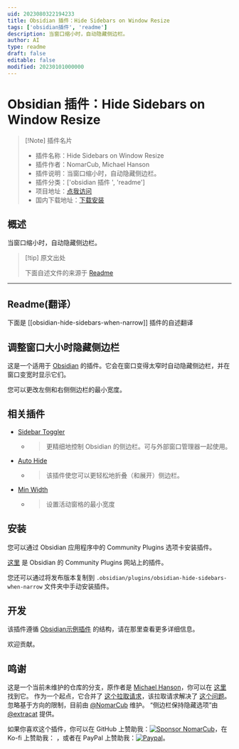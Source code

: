 ```yaml
---
uid: 2023080322194233
title: Obsidian 插件：Hide Sidebars on Window Resize
tags: ['obsidian插件', 'readme']
description: 当窗口缩小时，自动隐藏侧边栏。
author: AI
type: readme
draft: false
editable: false
modified: 20230101000000
---
```


# Obsidian 插件：Hide Sidebars on Window Resize

> [!Note] 插件名片
> - 插件名称：Hide Sidebars on Window Resize
> - 插件作者：NomarCub, Michael Hanson
> - 插件说明：当窗口缩小时，自动隐藏侧边栏。
> - 插件分类：['obsidian 插件 ', 'readme']
> - 项目地址：[点我访问](https://github.com/NomarCub/obsidian-hide-sidebars-on-window-resize)
> - 国内下载地址：[下载安装](https://pkmer.cn/products/plugin/pluginMarket/?obsidian-hide-sidebars-when-narrow)

## 概述

当窗口缩小时，自动隐藏侧边栏。

> [!tip] 原文出处
>
>下面自述文件的来源于 [Readme](https://ghproxy.net/https://raw.githubusercontent.com/NomarCub/obsidian-hide-sidebars-on-window-resize/master/README.md)
>

---

## Readme(翻译）

下面是 [[obsidian-hide-sidebars-when-narrow]] 插件的自述翻译

## 调整窗口大小时隐藏侧边栏

这是一个适用于 [Obsidian](https://obsidian.md) 的插件。它会在窗口变得太窄时自动隐藏侧边栏，并在窗口变宽时显示它们。

您可以更改左侧和右侧侧边栏的最小宽度。

## 相关插件

- [Sidebar Toggler](https://github.com/chrisgrieser/obsidian-sidebar-toggler)
  - > 更精细地控制 Obsidian 的侧边栏。可与外部窗口管理器一起使用。
- [Auto Hide](https://github.com/skelato1/obsidian-auto-hide)
  - > 该插件使您可以更轻松地折叠（和展开）侧边栏。
- [Min Width](https://github.com/doitian/obsidian-min-width)
  - > 设置活动窗格的最小宽度

## 安装

您可以通过 Obsidian 应用程序中的 Community Plugins 选项卡安装插件。

[这里](https://obsidian.md/plugins?id=obsidian-hide-sidebars-when-narrow) 是 Obsidian 的 Community Plugins 网站上的插件。

您还可以通过将发布版本复制到 `.obsidian/plugins/obsidian-hide-sidebars-when-narrow` 文件夹中手动安装插件。

## 开发

该插件遵循 [Obsidian示例插件](https://github.com/obsidianmd/obsidian-sample-plugin) 的结构，请在那里查看更多详细信息。

欢迎贡献。

## 鸣谢

这是一个当前未维护的仓库的分支，原作者是 [Michael Hanson](https://github.com/mybuddymichael)，你可以在 [这里](https://github.com/mybuddymichael/obsidian-hide-sidebars-when-narrow) 找到它。
作为一个起点，它合并了 [这个拉取请求](https://github.com/mybuddymichael/obsidian-hide-sidebars-when-narrow/pull/5)，该拉取请求解决了 [这个问题](https://github.com/mybuddymichael/obsidian-hide-sidebars-when-narrow/issues/2)。
忽略基于方向的限制，目前由 [@NomarCub](https://github.com/NomarCub) 维护。
“侧边栏保持隐藏选项”由 [@extracat](https://github.com/extracat) 提供。

如果你喜欢这个插件，你可以在 GitHub 上赞助我：[![Sponsor NomarCub](https://img.shields.io/static/v1?label=Sponsor%20NomarCub&message=%E2%9D%A4&logo=GitHub&color=%23fe8e86)](https://github.com/sponsors/NomarCub)，在 Ko-fi 上赞助我： ，或者在 PayPal 上赞助我：[![Paypal](https://img.shields.io/badge/paypal-nomarcub-yellow?style=social&logo=paypal)](https://paypal.me/nomarcub)。
